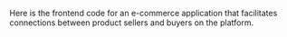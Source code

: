 Here is the frontend code for an e-commerce application that facilitates connections between product sellers and buyers on the platform.




